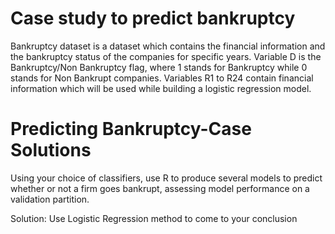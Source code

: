 # Case study to predict bankruptcy

Bankruptcy dataset is a dataset which contains the financial information and the bankruptcy status of the companies for specific years. Variable D is the Bankruptcy/Non Bankruptcy flag, where 1 stands for Bankruptcy while 0 stands for Non Bankrupt companies. Variables R1 to R24 contain financial information which will be used while building a logistic regression model.

# Predicting Bankruptcy-Case Solutions
Using your choice of classifiers, use R to produce several models to predict
whether or not a firm goes bankrupt, assessing model performance
on a validation partition.

Solution: Use Logistic Regression method to come to your conclusion
